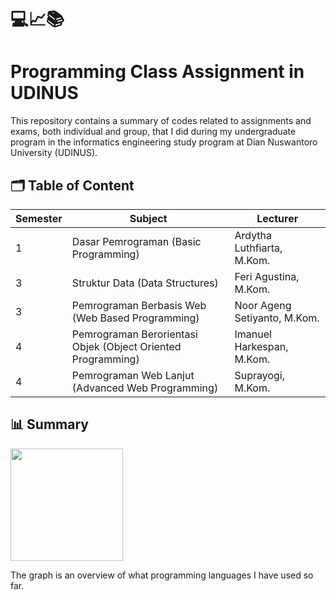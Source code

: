 # 💻📈📚
# Programming Class Assignment in UDINUS

This repository contains a summary of codes related to assignments and exams, both individual and group, that I did during my undergraduate program in the informatics engineering study program at Dian Nuswantoro University (UDINUS).

## 🗂️ Table of Content

| Semester |                             Subject                           |          Lecturer             |
| -------- | ------------------------------------------------------------- | ----------------------------- |
| 1        | Dasar Pemrograman (Basic Programming)                         | Ardytha Luthfiarta, M.Kom.    |
| 3        | Struktur Data (Data Structures)                               | Feri Agustina, M.Kom.         |
| 3        | Pemrograman Berbasis Web (Web Based Programming)              | Noor Ageng Setiyanto, M.Kom.  |
| 4        | Pemrograman Berorientasi Objek (Object Oriented Programming)  | Imanuel Harkespan, M.Kom.     |
| 4        | Pemrograman Web Lanjut (Advanced Web Programming)             | Suprayogi, M.Kom.             |

## 📊 Summary
<p align="left">
<a href="https://github.com/dickysstwn/Programming-Class-Assignment-in-UDINUS">
  <img height="180em" src="https://github-readme-stats-eight-theta.vercel.app/api/top-langs/?username=dickysstwn&layout=compact&langs_count=8&theme=dark"/>
</a>
</p>
The graph is an overview of what programming languages I have used so far.

